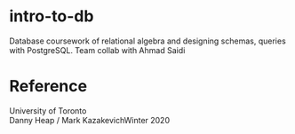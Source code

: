 # intro-to-db
Database coursework of relational algebra and designing schemas, queries with PostgreSQL. Team collab with Ahmad Saidi

# Reference
University of Toronto <br>
Danny Heap / Mark KazakevichWinter 2020 <br>
